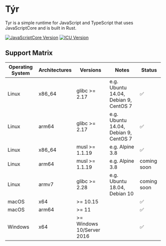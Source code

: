 # Týr

Tyr is a simple runtime for JavaScript and TypeScript that uses JavaScriptCore and is built in Rust.

[![JavaScriptCore Version](https://img.shields.io/badge/JavaScriptCore-webkitgtk%2F2.37.1-hotpink)](https://github.com/WebKit/WebKit/releases/tag/webkitgtk-2.37.1)
[![ICU Version](https://img.shields.io/badge/ICU-71.1-green)](https://github.com/unicode-org/icu/releases/tag/release-71-1)

## Support Matrix

| Operating System | Architectures | Versions                   | Notes                                 | Status      |
| ---------------- | ------------- | -------------------------- | ------------------------------------- | ----------- |
| Linux            | x86_64        | glibc >= 2.17              | e.g. Ubuntu 14.04, Debian 9, CentOS 7 | ✅          |
| Linux            | arm64         | glibc >= 2.17              | e.g. Ubuntu 14.04, Debian 9, CentOS 7 | ✅          |
| Linux            | x86_64        | musl >= 1.1.19             | e.g. Alpine 3.8                       | ✅          |
| Linux            | arm64         | musl >= 1.1.19             | e.g. Alpine 3.8                       | coming soon |
| Linux            | armv7         | glibc >= 2.28              | e.g. Ubuntu 18.04, Debian 10          | coming soon |
| macOS            | x64           | \>= 10.15                  |                                       | ✅          |
| macOS            | arm64         | \>= 11                     |                                       | ✅          |
| Windows          | x64           | \>= Windows 10/Server 2016 |                                       | ✅          |
